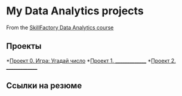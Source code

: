 # My Data Analytics projects

From the [SkillFactory Data Analytics course](https://skillfactory.ru/data-analytics)

## Проекты
*[Проект 0. Игра: Угадай число](https://github.com/sDiliara/training_codes/tree/main/project_0)
*[Проект 1. _____________](__)
*[Проект 2. _____________](____)

## Ссылки на резюме